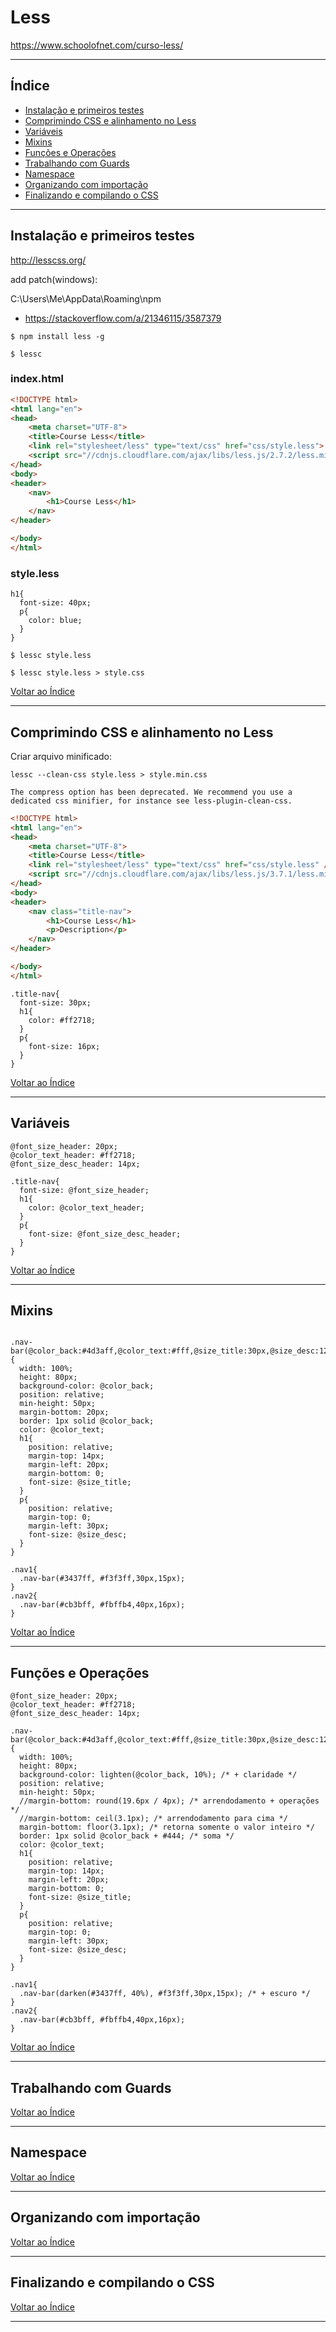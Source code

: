 # Less

https://www.schoolofnet.com/curso-less/

---

## <a name="indice">Índice</a>

- [Instalação e primeiros testes](#parte1)   
- [Comprimindo CSS e alinhamento no Less](#parte2)   
- [Variáveis](#parte3)   
- [Mixins](#parte4)   
- [Funções e Operações](#parte5)   
- [Trabalhando com Guards](#parte6)   
- [Namespace](#parte7)   
- [Organizando com importação](#parte8)   
- [Finalizando e compilando o CSS](#parte9)   


---

## <a name="parte1">Instalação e primeiros testes </a>

http://lesscss.org/

add patch(windows):

C:\Users\Me\AppData\Roaming\npm

- https://stackoverflow.com/a/21346115/3587379

```
$ npm install less -g

$ lessc
```
### index.html
```html
<!DOCTYPE html>
<html lang="en">
<head>
    <meta charset="UTF-8">
    <title>Course Less</title>
    <link rel="stylesheet/less" type="text/css" href="css/style.less">
    <script src="//cdnjs.cloudflare.com/ajax/libs/less.js/2.7.2/less.min.js"></script>
</head>
<body>
<header>
    <nav>
        <h1>Course Less</h1>
    </nav>
</header>

</body>
</html>
```

### style.less
```less
h1{
  font-size: 40px;
  p{
    color: blue;
  }
}
```

```
$ lessc style.less

$ lessc style.less > style.css
```

[Voltar ao Índice](#indice)

---

## <a name="parte2">Comprimindo CSS e alinhamento no Less</a>

Criar arquivo minificado:

```
lessc --clean-css style.less > style.min.css

The compress option has been deprecated. We recommend you use a dedicated css minifier, for instance see less-plugin-clean-css.
```

```html
<!DOCTYPE html>
<html lang="en">
<head>
    <meta charset="UTF-8">
    <title>Course Less</title>
    <link rel="stylesheet/less" type="text/css" href="css/style.less" />
    <script src="//cdnjs.cloudflare.com/ajax/libs/less.js/3.7.1/less.min.js" ></script>
</head>
<body>
<header>
    <nav class="title-nav">
        <h1>Course Less</h1>
        <p>Description</p>
    </nav>
</header>

</body>
</html>
```

```less
.title-nav{
  font-size: 30px;
  h1{
    color: #ff2718;
  }
  p{
    font-size: 16px;
  }
}
```


[Voltar ao Índice](#indice)

---

## <a name="parte3">Variáveis</a>

```less
@font_size_header: 20px;
@color_text_header: #ff2718;
@font_size_desc_header: 14px;

.title-nav{
  font-size: @font_size_header;
  h1{
    color: @color_text_header;
  }
  p{
    font-size: @font_size_desc_header;
  }
}
```

[Voltar ao Índice](#indice)

---

## <a name="parte4">Mixins</a>

```less

.nav-bar(@color_back:#4d3aff,@color_text:#fff,@size_title:30px,@size_desc:12px){
  width: 100%;
  height: 80px;
  background-color: @color_back;
  position: relative;
  min-height: 50px;
  margin-bottom: 20px;
  border: 1px solid @color_back;
  color: @color_text;
  h1{
    position: relative;
    margin-top: 14px;
    margin-left: 20px;
    margin-bottom: 0;
    font-size: @size_title;
  }
  p{
    position: relative;
    margin-top: 0;
    margin-left: 30px;
    font-size: @size_desc;
  }
}

.nav1{
  .nav-bar(#3437ff, #f3f3ff,30px,15px);
}
.nav2{
  .nav-bar(#cb3bff, #fbffb4,40px,16px);
}
```

[Voltar ao Índice](#indice)

---

## <a name="parte5">Funções e Operações</a>

```less
@font_size_header: 20px;
@color_text_header: #ff2718;
@font_size_desc_header: 14px;

.nav-bar(@color_back:#4d3aff,@color_text:#fff,@size_title:30px,@size_desc:12px){
  width: 100%;
  height: 80px;
  background-color: lighten(@color_back, 10%); /* + claridade */
  position: relative;
  min-height: 50px;
  //margin-bottom: round(19.6px / 4px); /* arrendodamento + operações */
  //margin-bottom: ceil(3.1px); /* arrendodamento para cima */
  margin-bottom: floor(3.1px); /* retorna somente o valor inteiro */
  border: 1px solid @color_back + #444; /* soma */
  color: @color_text;
  h1{
    position: relative;
    margin-top: 14px;
    margin-left: 20px;
    margin-bottom: 0;
    font-size: @size_title;
  }
  p{
    position: relative;
    margin-top: 0;
    margin-left: 30px;
    font-size: @size_desc;
  }
}

.nav1{
  .nav-bar(darken(#3437ff, 40%), #f3f3ff,30px,15px); /* + escuro */
}
.nav2{
  .nav-bar(#cb3bff, #fbffb4,40px,16px);
}
```

[Voltar ao Índice](#indice)

---

## <a name="parte6">Trabalhando com Guards </a>


[Voltar ao Índice](#indice)

---

## <a name="parte7">Namespace</a>


[Voltar ao Índice](#indice)

---

## <a name="parte8">Organizando com importação</a>


[Voltar ao Índice](#indice)

---

## <a name="parte9">Finalizando e compilando o CSS</a>


[Voltar ao Índice](#indice)

---